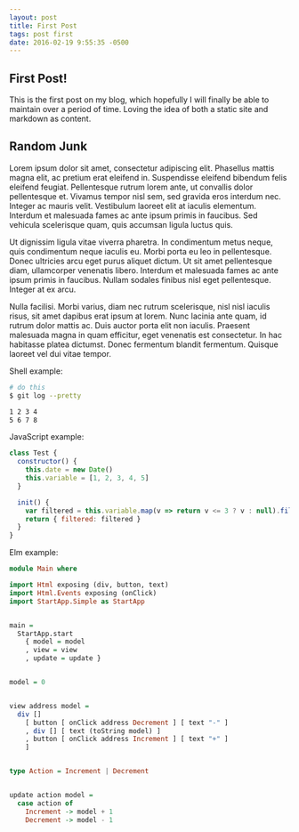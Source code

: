 ```yaml
---
layout: post
title: First Post
tags: post first
date: 2016-02-19 9:55:35 -0500
---
```


## First Post!

This is the first post on my blog, which hopefully I will finally be able to maintain over a period of time.  Loving the idea of both a static site and markdown as content.


## Random Junk

Lorem ipsum dolor sit amet, consectetur adipiscing elit. Phasellus mattis magna elit, ac pretium erat eleifend in. Suspendisse eleifend bibendum felis eleifend feugiat. Pellentesque rutrum lorem ante, ut convallis dolor pellentesque et. Vivamus tempor nisl sem, sed gravida eros interdum nec. Integer ac mauris velit. Vestibulum laoreet elit at iaculis elementum. Interdum et malesuada fames ac ante ipsum primis in faucibus. Sed vehicula scelerisque quam, quis accumsan ligula luctus quis.

Ut dignissim ligula vitae viverra pharetra. In condimentum metus neque, quis condimentum neque iaculis eu. Morbi porta eu leo in pellentesque. Donec ultricies arcu eget purus aliquet dictum. Ut sit amet pellentesque diam, ullamcorper venenatis libero. Interdum et malesuada fames ac ante ipsum primis in faucibus. Nullam sodales finibus nisl eget pellentesque. Integer at ex arcu.

Nulla facilisi. Morbi varius, diam nec rutrum scelerisque, nisl nisl iaculis risus, sit amet dapibus erat ipsum at lorem. Nunc lacinia ante quam, id rutrum dolor mattis ac. Duis auctor porta elit non iaculis. Praesent malesuada magna in quam efficitur, eget venenatis est consectetur. In hac habitasse platea dictumst. Donec fermentum blandit fermentum. Quisque laoreet vel dui vitae tempor.

Shell example:

```sh
# do this
$ git log --pretty

1 2 3 4
5 6 7 8
```

JavaScript example:

```js
class Test {
  constructor() {
    this.date = new Date()
    this.variable = [1, 2, 3, 4, 5]
  }

  init() {
    var filtered = this.variable.map(v => return v <= 3 ? v : null).filter(Boolean)
    return { filtered: filtered }
  }
}
```

Elm example:

```haskell
module Main where

import Html exposing (div, button, text)
import Html.Events exposing (onClick)
import StartApp.Simple as StartApp


main =
  StartApp.start
    { model = model
    , view = view
    , update = update }


model = 0


view address model =
  div []
    [ button [ onClick address Decrement ] [ text "-" ]
    , div [] [ text (toString model) ]
    , button [ onClick address Increment ] [ text "+" ]
    ]


type Action = Increment | Decrement


update action model =
  case action of
    Increment -> model + 1
    Decrement -> model - 1
```
